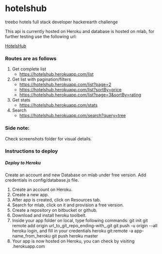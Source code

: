 # hotelshub
treebo hotels full stack developer hackerearth challenge

This api is currently hosted on Heroku and database is hosted on mlab, for further testing use the following url:

[HotelsHub](https://hotelshub.herokuapp.com/)

### Routes are as follows

1. Get complete list
   * https://hotelshub.herokuapp.com/list
2. Get list with pagination/filters
   * https://hotelshub.herokuapp.com/list?page=2
   * https://hotelshub.herokuapp.com/list?sortBy=price
   * https://hotelshub.herokuapp.com/list?page=3&sortBy=rating
3. Get stats
   * https://hotelshub.herokuapp.com/stats
4. Search
   * https://hotelshub.herokuapp.com/search?query=tree

### Side note: 
   Check screenshots folder for visual details.

### Instructions to deploy
##### Deploy to Heroku
Create an account and new Database on mlab under free version. Add credentials in config/database.js file.

1. Create an account on Heroku.
2. Create a new app.
3. After app is created, click on Resources tab.
4. Search for mlab, click on it and provision a free version.
5. Create a repository on bitbucket or github.
6. Download and install heroku toolbelt.
7. Inside your app folder on local, type following commands:
	git init
	git remote add origin url_to_git_repo_ending-with_.git
	git push -u origin --all
	heroku login, and fill in your credentials
	heroku git:remote -a app-name_from_heroku
	git push heroku master
8. Your app is now hosted on Heroku, you can check by visiting <app-name from heroku>.herokuapp.com